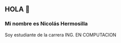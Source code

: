 ## HOLA 👋
### Mi nombre es **Nicolás Hermosilla** 
Soy estudiante de la carrera ING. EN COMPUTACION 
